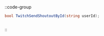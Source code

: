 ::code-group
  ```csharp [Method]
  bool TwitchSendShoutoutById(string userId);
  ```
  ```csharp [Example]

  ```
::